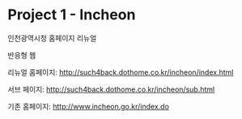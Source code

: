 # Project 1 - Incheon
인천광역시청 홈페이지 리뉴얼


반응형 웹

리뉴얼 홈페이지: http://such4back.dothome.co.kr/incheon/index.html

서브 페이지: http://such4back.dothome.co.kr/incheon/sub.html





기존 홈페이지: http://www.incheon.go.kr/index.do
